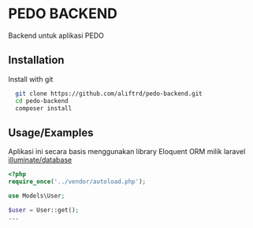 # PEDO BACKEND

Backend untuk aplikasi PEDO


## Installation

Install with git

```bash
  git clone https://github.com/aliftrd/pedo-backend.git
  cd pedo-backend
  composer install
```

    
## Usage/Examples

Aplikasi ini secara basis menggunakan library Eloquent ORM milik laravel [illuminate/database](https://github.com/illuminate/database)
```php
<?php
require_once('../vendor/autoload.php');

use Models\User;

$user = User::get();
...

```

